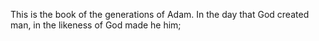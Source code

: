 This is the book of the generations of Adam. In the day that God created man, in the likeness of God made he him;
